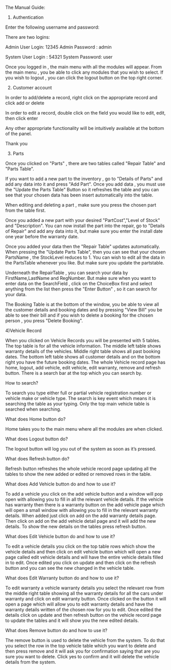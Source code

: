 The Manual Guide:

1) Authentication

Enter the following username and password:

There are two logins:

Admin User Login: 12345
Admin Password : admin

System User Login : 54321
System Password: user

Once you logged in , the main menu with all the modules will appear.
From the main menu , you be able to click any modules that you wish to select.
If you wish to logout , you can click the logout button on the top right corner.

2) Customer account

In order to add/delete a record, right click on the appropriate record and click add or delete

In order to edit a record, double click on the field you would like to edit, edit, then click enter

Any other appropriate functionality will be intuitively available at the bottom of the panel.

Thank you

3) Parts 

Once you clicked on "Parts" , there are two tables called "Repair Table" and "Parts Table".

If you want to add a new part to the inventory , go to "Details of Parts" and add any data into it and press "Add Part".
Once you add data , you must use the "Update the Parts Table" Button so it refreshes the table and you can see
that your chosen data has been insert automatically into the table. 

When editing and deleting a part , make sure you press the chosen part from the table first.

Once you added a new part with your desired "PartCost","Level of Stock" and "Description".
You can now install the part into the repair, go to "Details of Repair" and add any data into it,
but make sure you enter the install date one year before the warranty date.

Once you added your data then the "Repair Table" updates automatically. When pressing the "Update Parts Table", 
then you can see that your chosen PartsName , the StockLevel reduces to 1. You can wish to edit all the data in the PartsTable whenever you like.
But make sure you update the partstable.

Underneath the RepairTable , you can search your data by FirstName,LastName and RegNumber. 
But make sure when you want to enter data on the SearchField , click on the ChoiceBox first and select anything from the list
then press the "Enter Button" , so it can search for your data.

The Booking Table is at the bottom of the window, you be able to view all the customer details and booking dates and by pressing "View Bill"
you be able to see their bill and if you wish to delete a booking for the chosen person , you press "Delete Booking".

4)Vehicle Record

When you clicked on Vehicle Records you will be presented with 5 tables. The top table is for all the vehicle information. The middle left table shows warranty details of the vehicles. Middle right table shows all past booking dates. The bottom left table shows all customer details and on the bottom right you have the future booking dates. The whole Vehicle record page has home, logout, add vehicle, edit vehicle, edit warranty, remove and refresh button. There is a search bar at the top which you can search by.

How to search?

To search you type either full or partial vehicle registration number or vehicle make or vehicle type. The search is key event which means it is searching the table as your typing. Only the top main vehicle table is searched when searching.

What does Home button do?

Home takes you to the main menu where all the modules are when clicked.
 
What does Logout button do?

The logout button will log you out of the system as soon as it’s pressed.

What does Refresh button do?

Refresh button refreshes the whole vehicle record page updating all the tables to show the new added or edited or removed rows in the table.

What does Add Vehicle button do and how to use it?

To add a vehicle you click on the add vehicle button and a window will pop open with allowing you to fill in all the relevant vehicle details. If the vehicle has warranty then there is a warranty button on the add vehicle page which will open a small window with allowing you to fill in the relevant warranty details. When added just click on add on the add warranty details page. Then click on add on the add vehicle detail page and it will add the new details. To show the new details on the tables press refresh button.

What does Edit Vehicle button do and how to use it?

To edit a vehicle details you click on the top table rows which show the vehicle details and then click on edit vehicle button which will open a new page called edit vehicle details and will have the entire vehicle details filled in to edit. Once edited you click on update and then click on the refresh button and you can see the new changed in the vehicle table.

What does Edit Warranty button do and how to use it?

To edit warranty a vehicle warranty details you select the relevant row from the middle right table showing all the warranty details for all the cars under warranty and click on edit warranty button. Once clicked on the button it will open a page which will allow you to edit warranty details and have the warranty details written of the chosen row for you to edit. Once edited the details click on update and then refresh button on the vehicle record page to update the tables and it will show you the new edited details.

What does Remove button do and how to use it?

The remove button is used to delete the vehicle from the system. To do that you select the row in the top vehicle table which you want to delete and then press remove and it will ask you for confirmation saying that are you sure you want to delete. Click yes to confirm and it will delete the vehicle details from the system.

